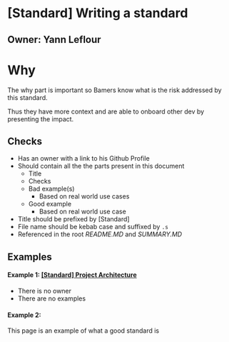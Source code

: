 # [Standard] Writing a standard

## Owner: Yann Leflour

# Why

The why part is important so Bamers know what is the risk addressed by this standard.

Thus they have more context and are able to onboard other dev by presenting the impact.

## Checks
- Has an owner with a link to his Github Profile
- Should contain all the the parts present in this document
  - Title
  - Checks
  - Bad example(s)
    - Based on real world use cases
  - Good example
    - Based on real world use case
- Title should be prefixed by [Standard]
- File name should be kebab case and suffixed by `.s`
- Referenced in the root *README.MD* and *SUMMARY.MD*

## Examples

#### Example 1: [[Standard] Project Architecture](/react-native/architecture/project-architecture.s.md)

- There is no owner
- There are no examples

#### Example 2:

This page is an example of what a good standard is
